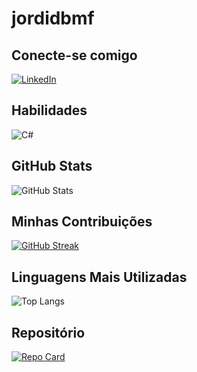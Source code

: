 # jordidbmf

## Conecte-se comigo
[![LinkedIn](https://img.shields.io/badge/LinkedIn-F1F0E8?style=for-the-badge&logo=linkedin&logoColor=0E76A8)](https://www.linkedin.com/in/jordi-di-buono-montserrat-fernandez-8a5066113/)

## Habilidades
![C#](https://img.shields.io/badge/C%23-F1F0E8?style=for-the-badge&logo=c-sharp&logoColor=823085)

## GitHub Stats
![GitHub Stats](https://github-readme-stats.vercel.app/api?username=jordidbmf&theme=transparent&bg_color=F1F0E8&border_color=96B6C5&show_icons=true&icon_color=ADC4CE&title_color=96B6C5&text_color=000)

## Minhas Contribuições
[![GitHub Streak](https://streak-stats.demolab.com/?user=jordidbmf&theme=transparent&background=F1F0E8&border=96B6C5&dates=000)](https://git.io/streak-stats)

## Linguagens Mais Utilizadas
![Top Langs](https://github-readme-stats-git-masterrstaa-rickstaa.vercel.app/api/top-langs/?username=jordidbmf&bg_color=F1F0E8&border_color=96B6C5&title_color=96B6C5&text_color=000)

## Repositório
[![Repo Card](https://github-readme-stats.vercel.app/api/pin/?username=jordidbmf&repo=dio-lab-open-source&bg_color=F1F0E8&border_color=96B6C5&show_icons=true&icon_color=ADC4CE&title_color=96B6C5&text_color=000)](https://github.com/jordidbmf/dio-lab-open-source)